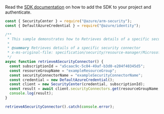 Read the [SDK documentation](https://github.com/Azure/azure-sdk-for-js/blob/%40azure%2Farm-security_5.0.0/sdk/security/arm-security/README.md) on how to add the SDK to your project and authenticate.

```javascript
const { SecurityCenter } = require("@azure/arm-security");
const { DefaultAzureCredential } = require("@azure/identity");

/**
 * This sample demonstrates how to Retrieves details of a specific security connector
 *
 * @summary Retrieves details of a specific security connector
 * x-ms-original-file: specification/security/resource-manager/Microsoft.Security/preview/2021-07-01-preview/examples/SecurityConnectors/GetSecurityConnectorResourceGroup_example.json
 */
async function retrieveASecurityConnector() {
  const subscriptionId = "a5caac9c-5c04-49af-b3d0-e204f40345d5";
  const resourceGroupName = "exampleResourceGroup";
  const securityConnectorName = "exampleSecurityConnectorName";
  const credential = new DefaultAzureCredential();
  const client = new SecurityCenter(credential, subscriptionId);
  const result = await client.securityConnectors.get(resourceGroupName, securityConnectorName);
  console.log(result);
}

retrieveASecurityConnector().catch(console.error);
```

